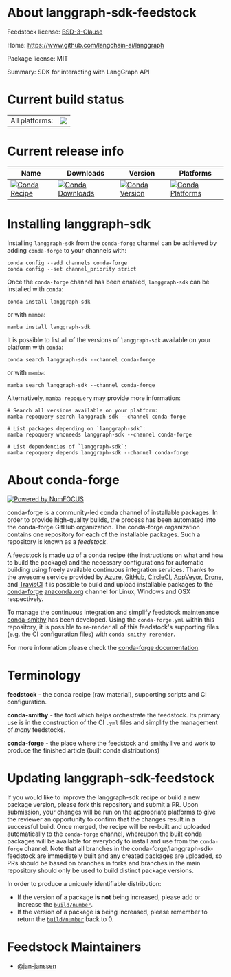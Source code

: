 About langgraph-sdk-feedstock
=============================

Feedstock license: [BSD-3-Clause](https://github.com/conda-forge/langgraph-sdk-feedstock/blob/main/LICENSE.txt)

Home: https://www.github.com/langchain-ai/langgraph

Package license: MIT

Summary: SDK for interacting with LangGraph API

Current build status
====================


<table><tr><td>All platforms:</td>
    <td>
      <a href="https://dev.azure.com/conda-forge/feedstock-builds/_build/latest?definitionId=23693&branchName=main">
        <img src="https://dev.azure.com/conda-forge/feedstock-builds/_apis/build/status/langgraph-sdk-feedstock?branchName=main">
      </a>
    </td>
  </tr>
</table>

Current release info
====================

| Name | Downloads | Version | Platforms |
| --- | --- | --- | --- |
| [![Conda Recipe](https://img.shields.io/badge/recipe-langgraph--sdk-green.svg)](https://anaconda.org/conda-forge/langgraph-sdk) | [![Conda Downloads](https://img.shields.io/conda/dn/conda-forge/langgraph-sdk.svg)](https://anaconda.org/conda-forge/langgraph-sdk) | [![Conda Version](https://img.shields.io/conda/vn/conda-forge/langgraph-sdk.svg)](https://anaconda.org/conda-forge/langgraph-sdk) | [![Conda Platforms](https://img.shields.io/conda/pn/conda-forge/langgraph-sdk.svg)](https://anaconda.org/conda-forge/langgraph-sdk) |

Installing langgraph-sdk
========================

Installing `langgraph-sdk` from the `conda-forge` channel can be achieved by adding `conda-forge` to your channels with:

```
conda config --add channels conda-forge
conda config --set channel_priority strict
```

Once the `conda-forge` channel has been enabled, `langgraph-sdk` can be installed with `conda`:

```
conda install langgraph-sdk
```

or with `mamba`:

```
mamba install langgraph-sdk
```

It is possible to list all of the versions of `langgraph-sdk` available on your platform with `conda`:

```
conda search langgraph-sdk --channel conda-forge
```

or with `mamba`:

```
mamba search langgraph-sdk --channel conda-forge
```

Alternatively, `mamba repoquery` may provide more information:

```
# Search all versions available on your platform:
mamba repoquery search langgraph-sdk --channel conda-forge

# List packages depending on `langgraph-sdk`:
mamba repoquery whoneeds langgraph-sdk --channel conda-forge

# List dependencies of `langgraph-sdk`:
mamba repoquery depends langgraph-sdk --channel conda-forge
```


About conda-forge
=================

[![Powered by
NumFOCUS](https://img.shields.io/badge/powered%20by-NumFOCUS-orange.svg?style=flat&colorA=E1523D&colorB=007D8A)](https://numfocus.org)

conda-forge is a community-led conda channel of installable packages.
In order to provide high-quality builds, the process has been automated into the
conda-forge GitHub organization. The conda-forge organization contains one repository
for each of the installable packages. Such a repository is known as a *feedstock*.

A feedstock is made up of a conda recipe (the instructions on what and how to build
the package) and the necessary configurations for automatic building using freely
available continuous integration services. Thanks to the awesome service provided by
[Azure](https://azure.microsoft.com/en-us/services/devops/), [GitHub](https://github.com/),
[CircleCI](https://circleci.com/), [AppVeyor](https://www.appveyor.com/),
[Drone](https://cloud.drone.io/welcome), and [TravisCI](https://travis-ci.com/)
it is possible to build and upload installable packages to the
[conda-forge](https://anaconda.org/conda-forge) [anaconda.org](https://anaconda.org/)
channel for Linux, Windows and OSX respectively.

To manage the continuous integration and simplify feedstock maintenance
[conda-smithy](https://github.com/conda-forge/conda-smithy) has been developed.
Using the ``conda-forge.yml`` within this repository, it is possible to re-render all of
this feedstock's supporting files (e.g. the CI configuration files) with ``conda smithy rerender``.

For more information please check the [conda-forge documentation](https://conda-forge.org/docs/).

Terminology
===========

**feedstock** - the conda recipe (raw material), supporting scripts and CI configuration.

**conda-smithy** - the tool which helps orchestrate the feedstock.
                   Its primary use is in the construction of the CI ``.yml`` files
                   and simplify the management of *many* feedstocks.

**conda-forge** - the place where the feedstock and smithy live and work to
                  produce the finished article (built conda distributions)


Updating langgraph-sdk-feedstock
================================

If you would like to improve the langgraph-sdk recipe or build a new
package version, please fork this repository and submit a PR. Upon submission,
your changes will be run on the appropriate platforms to give the reviewer an
opportunity to confirm that the changes result in a successful build. Once
merged, the recipe will be re-built and uploaded automatically to the
`conda-forge` channel, whereupon the built conda packages will be available for
everybody to install and use from the `conda-forge` channel.
Note that all branches in the conda-forge/langgraph-sdk-feedstock are
immediately built and any created packages are uploaded, so PRs should be based
on branches in forks and branches in the main repository should only be used to
build distinct package versions.

In order to produce a uniquely identifiable distribution:
 * If the version of a package **is not** being increased, please add or increase
   the [``build/number``](https://docs.conda.io/projects/conda-build/en/latest/resources/define-metadata.html#build-number-and-string).
 * If the version of a package **is** being increased, please remember to return
   the [``build/number``](https://docs.conda.io/projects/conda-build/en/latest/resources/define-metadata.html#build-number-and-string)
   back to 0.

Feedstock Maintainers
=====================

* [@jan-janssen](https://github.com/jan-janssen/)

